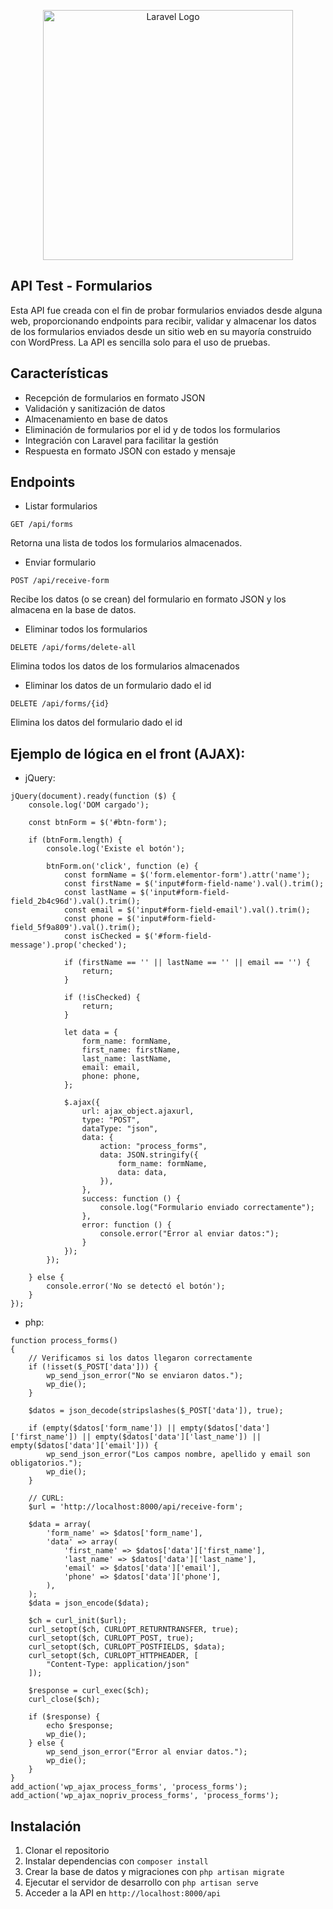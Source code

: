 <p align="center"><a href="https://laravel.com" target="_blank"><img src="https://raw.githubusercontent.com/laravel/art/master/logo-lockup/5%20SVG/2%20CMYK/1%20Full%20Color/laravel-logolockup-cmyk-red.svg" width="400" alt="Laravel Logo"></a></p>

## API Test - Formularios

Esta API fue creada con el fin de probar formularios enviados desde alguna web, proporcionando endpoints para recibir, validar y almacenar los datos de los formularios enviados desde un sitio web en su mayoría construido con WordPress. La API es sencilla solo para el uso de pruebas.

## Características

- Recepción de formularios en formato JSON
- Validación y sanitización de datos
- Almacenamiento en base de datos
- Eliminación de formularios por el id y de todos los formularios
- Integración con Laravel para facilitar la gestión
- Respuesta en formato JSON con estado y mensaje

## Endpoints

- Listar formularios

`GET /api/forms`

Retorna una lista de todos los formularios almacenados.

- Enviar formulario

`POST /api/receive-form`

Recibe los datos (o se crean) del formulario en formato JSON y los almacena en la base de datos.

- Eliminar todos los formularios

`DELETE /api/forms/delete-all`

Elimina todos los datos de los formularios almacenados

- Eliminar los datos de un formulario dado el id

`DELETE /api/forms/{id}`

Elimina los datos del formulario dado el id

## Ejemplo de lógica en el front (AJAX):

- jQuery:

```
jQuery(document).ready(function ($) {
    console.log('DOM cargado');

    const btnForm = $('#btn-form');

    if (btnForm.length) {
        console.log('Existe el botón');

        btnForm.on('click', function (e) {
            const formName = $('form.elementor-form').attr('name');
            const firstName = $('input#form-field-name').val().trim();
            const lastName = $('input#form-field-field_2b4c96d').val().trim();
            const email = $('input#form-field-email').val().trim();
            const phone = $('input#form-field-field_5f9a809').val().trim();
            const isChecked = $('#form-field-message').prop('checked');

            if (firstName == '' || lastName == '' || email == '') {
                return;
            }

            if (!isChecked) {
                return;
            }

            let data = {
                form_name: formName,
                first_name: firstName,
                last_name: lastName,
                email: email,
                phone: phone,
            };

            $.ajax({
                url: ajax_object.ajaxurl,
                type: "POST",
                dataType: "json",
                data: {
                    action: "process_forms",
                    data: JSON.stringify({
                        form_name: formName,
                        data: data,
                    }),
                },
                success: function () {
                    console.log("Formulario enviado correctamente");
                },
                error: function () {
                    console.error("Error al enviar datos:");
                }
            });
        });

    } else {
        console.error('No se detectó el botón');
    }
});
```

- php:

```
function process_forms()
{
    // Verificamos si los datos llegaron correctamente
    if (!isset($_POST['data'])) {
        wp_send_json_error("No se enviaron datos.");
        wp_die();
    }

    $datos = json_decode(stripslashes($_POST['data']), true);

    if (empty($datos['form_name']) || empty($datos['data']['first_name']) || empty($datos['data']['last_name']) || empty($datos['data']['email'])) {
        wp_send_json_error("Los campos nombre, apellido y email son obligatorios.");
        wp_die();
    }

    // CURL:
    $url = 'http://localhost:8000/api/receive-form';

    $data = array(
        'form_name' => $datos['form_name'],
        'data' => array(
            'first_name' => $datos['data']['first_name'],
            'last_name' => $datos['data']['last_name'],
            'email' => $datos['data']['email'],
            'phone' => $datos['data']['phone'],
        ),
    );
    $data = json_encode($data);

    $ch = curl_init($url);
    curl_setopt($ch, CURLOPT_RETURNTRANSFER, true);
    curl_setopt($ch, CURLOPT_POST, true);
    curl_setopt($ch, CURLOPT_POSTFIELDS, $data);
    curl_setopt($ch, CURLOPT_HTTPHEADER, [
        "Content-Type: application/json"
    ]);

    $response = curl_exec($ch);
    curl_close($ch);

    if ($response) {
        echo $response;
        wp_die();
    } else {
        wp_send_json_error("Error al enviar datos.");
        wp_die();
    }
}
add_action('wp_ajax_process_forms', 'process_forms');
add_action('wp_ajax_nopriv_process_forms', 'process_forms');
```

## Instalación

1. Clonar el repositorio
2. Instalar dependencias con `composer install`
3. Crear la base de datos y migraciones con `php artisan migrate`
4. Ejecutar el servidor de desarrollo con `php artisan serve`
5. Acceder a la API en `http://localhost:8000/api`
